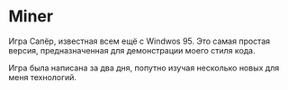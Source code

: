 # Miner
Игра Сапёр, известная всем ещё с Windwos 95.
Это самая простая версия, предназначенная для демонстрации моего стиля кода.

Игра была написана за два дня, попутно изучая несколько новых для меня технологий.
